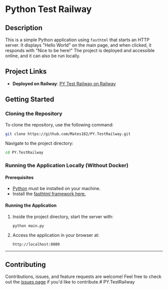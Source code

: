 # Python Test Railway

## Description
This is a simple Python application using `fasthtml` that starts an HTTP server. It displays "Hello World" on the main page, and when clicked, it responds with "Nice to be here!" The project is deployed and accessible online, and it can also be run locally.

## Project Links
- **Deployed on Railway**: [PY Test Railway on Railway](https://pytestrailway-mateopillajo.up.railway.app/)

## Getting Started

### Cloning the Repository
To clone the repository, use the following command:
```bash
git clone https://github.com/Mates182/PY.TestRailway.git
```
Navigate to the project directory:
```bash
cd PY.TestRailway
```

### Running the Application Locally (Without Docker)
#### Prerequisites
- [Python](https://www.python.org/downloads/) must be installed on your machine.
- Install the [fasthtml framework here.](https://docs.fastht.ml/)

#### Running the Application
1. Inside the project directory, start the server with:
   ```bash
   python main.py
   ```
2. Access the application in your browser at:
   ```
   http://localhost:8080
   ```

---


## Contributing
Contributions, issues, and feature requests are welcome! Feel free to check out the [issues page](https://github.com/Mates182/PY.TestRailway/issues) if you'd like to contribute.# PY.TestRailway
